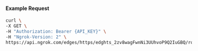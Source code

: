 <!-- Code generated for API Clients. DO NOT EDIT. -->

#### Example Request

```bash
curl \
-X GET \
-H "Authorization: Bearer {API_KEY}" \
-H "Ngrok-Version: 2" \
https://api.ngrok.com/edges/https/edghts_2zv8wagFwnNi3UUhvoP9Q2IuGBQ/routes/edghtsrt_2zv8wccMOaYFJsa89A0D3fWKaDr/user_agent_filter
```
